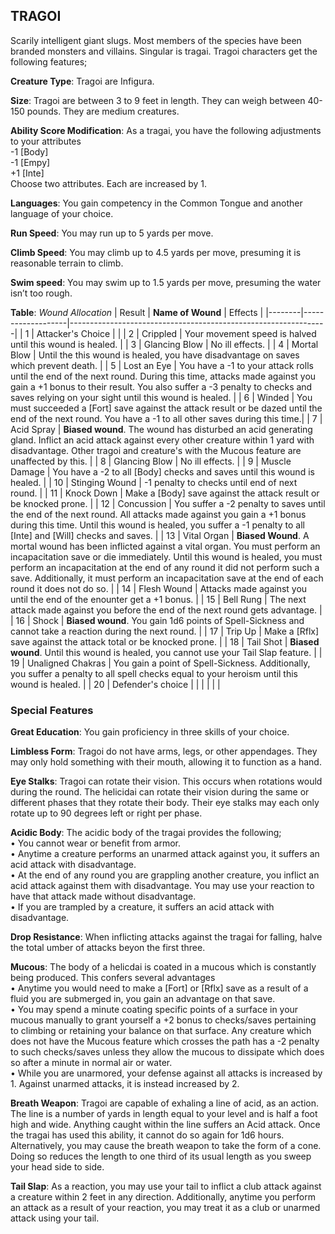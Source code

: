 ## TRAGOI
Scarily intelligent giant slugs. Most members of the species have been branded monsters and villains. Singular is tragai. Tragoi characters get the following features;

**Creature Type**: Tragoi are Infigura.

**Size**: Tragoi are between 3 to 9 feet in length. They can weigh between 40-150 pounds. They are medium creatures.

**Ability Score Modification**: As a tragai, you have the following adjustments to your attributes  
-1 [Body]  
-1 [Empy]  
+1 [Inte]  
Choose two attributes. Each are increased by 1.

**Languages**: You gain competency in the Common Tongue and another language of your choice.

**Run Speed**: You may run up to 5 yards per move.

**Climb Speed**: You may climb up to 4.5 yards per move, presuming it is reasonable terrain to climb.

**Swim speed**: You may swim up to 1.5 yards per move, presuming the water isn’t too rough.

**Table**: *Wound Allocation*
| Result | **Name of Wound** | Effects                                                        |
|--------|-------------------|----------------------------------------------------------------|
|   1    | Attacker's Choice |                                                                |
|   2    | Crippled          | Your movement speed is halved until this wound is healed.      |
|   3    | Glancing Blow      | No ill effects. |
|   4    | Mortal Blow       | Until the this wound is healed, you have disadvantage on saves which prevent death. |
|   5    | Lost an Eye       | You have a -1 to your attack rolls until the end of the next round. During this time, attacks made against you gain a +1 bonus to their result. You also suffer a -3 penalty to checks and saves relying on your sight until this wound is healed. |
|   6    | Winded            | You must succeeded a [Fort] save against the attack result or be dazed until the end of the next round. You have a -1 to all other saves during this time.|
|   7    | Acid Spray | **Biased wound**. The wound has disturbed an acid generating gland. Inflict an acid attack against every other creature within 1 yard with disadvantage. Other tragoi and creature's with the Mucous feature are unaffected by this. |
|   8    | Glancing Blow     | No ill effects.                                     |
|   9    | Muscle Damage     | You have a -2 to all [Body] checks and saves until this wound is healed. |
|   10   | Stinging Wound    | -1 penalty to checks until end of next round. |
|   11   | Knock Down | Make a [Body] save against the attack result or be knocked prone. |
|   12   | Concussion | You suffer a -2 penalty to saves until the end of the next round. All attacks made against you gain a +1 bonus during this time. Until this wound is healed, you suffer a -1 penalty to all [Inte] and [Will] checks and saves. |
|   13   | Vital Organ | **Biased Wound**. A mortal wound has been inflicted against a vital organ. You must perform an incapacitation save or die immediately. Until this wound is healed, you must perform an incapacitation at the end of any round it did not perform such a save. Additionally, it must perform an incapacitation save at the end of each round it does not do so.  |
|   14   | Flesh Wound | Attacks made against you until the end of the enounter get a +1 bonus. |
|   15   | Bell Rung | The next attack made against you before the end of the next round gets advantage.  |
|   16   | Shock | **Biased wound**. You gain 1d6 points of Spell-Sickness and cannot take a reaction during the next round. |
|   17   | Trip Up           | Make a [Rflx] save against the attack total or be knocked prone.                                  |
|   18   | Tail Shot | **Biased wound**. Until this wound is healed, you cannot use your Tail Slap feature. |
|   19   | Unaligned Chakras | You gain a point of Spell-Sickness. Additionally, you suffer a penalty to all spell checks equal to your heroism until this wound is healed. |
|   20   | Defender's choice |                                   |
|        |                                                |                                   |

### Special Features

**Great Education**: You gain proficiency in three skills of your choice.

**Limbless Form**: Tragoi do not have arms, legs, or other appendages. They may only hold something with their mouth, allowing it to function as a hand.

**Eye Stalks**: Tragoi can rotate their vision. This occurs when rotations would during the round. The helicidai can rotate their vision during the same or different phases that they rotate their body. Their eye stalks may each only rotate up to 90 degrees left or right per phase.

**Acidic Body**: The acidic body of the tragai provides the following;  
 • You cannot wear or benefit from armor.  
 • Anytime a creature performs an unarmed attack against you, it suffers an acid attack with disadvantage.  
 • At the end of any round you are grappling another creature, you inflict an acid attack against them with disadvantage. You may use your reaction to have that attack made without disadvantage.  
 • If you are trampled by a creature, it suffers an acid attack with disadvantage.

**Drop Resistance**: When inflicting attacks against the tragai for falling, halve the total umber of attacks beyon the first three.

**Mucous**: The body of a helicdai is coated in a  mucous which is constantly being produced. This confers several advantages  
 • Anytime you would need to make a [Fort] or [Rflx] save as a result of a fluid you are submerged in, you gain an advantage on that save.  
 • You may spend a minute coating specific points of a surface in your mucous manually to grant yourself a +2 bonus to checks/saves pertaining to climbing or retaining your balance on that surface. Any creature which does not have the Mucous feature which crosses the path has a -2 penalty to such checks/saves unless they allow the mucous to dissipate which does so after a minute in normal air or water.  
 • While you are unarmored, your defense against all attacks is increased by 1. Against unarmed attacks, it is instead increased by 2.

**Breath Weapon**: Tragoi are capable of exhaling a line of acid, as an action. The line is a number of yards in length equal to your level and is half a foot high and wide. Anything caught within the line suffers an Acid attack. Once the tragai has used this ability, it cannot do so again for 1d6 hours.  
Alternatively, you may cause the breath weapon to take the form of a cone. Doing so reduces the length to one third of its usual length as you sweep your head side to side.

**Tail Slap**: As a reaction, you may use your tail to inflict a club attack against a creature within 2 feet in any direction. Additionally, anytime you perform an attack as a result of your reaction, you may treat it as a club or unarmed attack using your tail.
